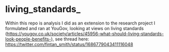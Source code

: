 # living_standards_

Within this repo is analysis I did as an extension to the research project I formulated and ran at YouGov, looking at views on living standards (https://yougov.co.uk/society/articles/45956-what-should-living-standards-look-people-benefits-), see thread here: https://twitter.com/fintan_smith/status/1686779043411116048
